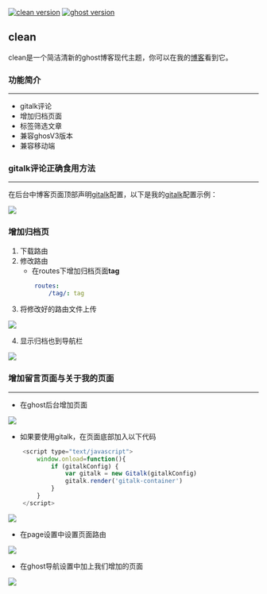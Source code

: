 
[![clean version](https://img.shields.io/badge/release-v1.1-blue.svg)](https://github.com/caviare/clean/releases)
[![ghost version](https://img.shields.io/badge/ghost-v3.12.1-brightgreen.svg)](https://github.com/TryGhost/Ghost/releases)

## clean
clean是一个简洁清新的ghost博客现代主题，你可以在我的[博客](https://www.imcaviare.com)看到它。

### 功能简介
---
- gitalk评论
- 增加归档页面
- 标签筛选文章
- 兼容ghosV3版本
- 兼容移动端

### gitalk评论正确食用方法
---

在后台中博客页面顶部声明[gitalk](https://github.com/gitalk/gitalk)配置，以下是我的[gitalk](https://github.com/gitalk/gitalk)配置示例：

![](https://ww1.sinaimg.cn/large/005M2kKhly1gdkyyz2uxhj33n01la4e3.jpg)

### 增加归档页
1. 下载路由
2. 修改路由
    - 在routes下增加归档页面**tag**
    ```yaml
        routes:
            /tag/: tag
    ```
3. 将修改好的路由文件上传

![](http://ww1.sinaimg.cn/large/005M2kKhly1gdl2im6faoj33h61m2dsa.jpg)

4. 显示归档也到导航栏

![](http://ww1.sinaimg.cn/large/005M2kKhly1gdkze8e18wj33xg1nc4qq.jpg)

### 增加留言页面与关于我的页面
---
- 在ghost后台增加页面

![](http://ww1.sinaimg.cn/large/005M2kKhly1gdl5s093nbj33rs1oik0h.jpg)

- 如果要使用gitalk，在页面底部加入以下代码
```javascript
    <script type="text/javascript">
        window.onload=function(){
            if (gitalkConfig) {
                var gitalk = new Gitalk(gitalkConfig)
                gitalk.render('gitalk-container')
            }  
        }
    </script>
```

![](http://ww1.sinaimg.cn/large/005M2kKhly1gdl5s0hilsj33wo1scwy1.jpg)

- 在page设置中设置页面路由

![](http://ww1.sinaimg.cn/large/005M2kKhly1gdl5s0twahj33vi1naax9.jpg)

- 在ghost导航设置中加上我们增加的页面

![](http://ww1.sinaimg.cn/large/005M2kKhly1gdkze8e18wj33xg1nc4qq.jpg)